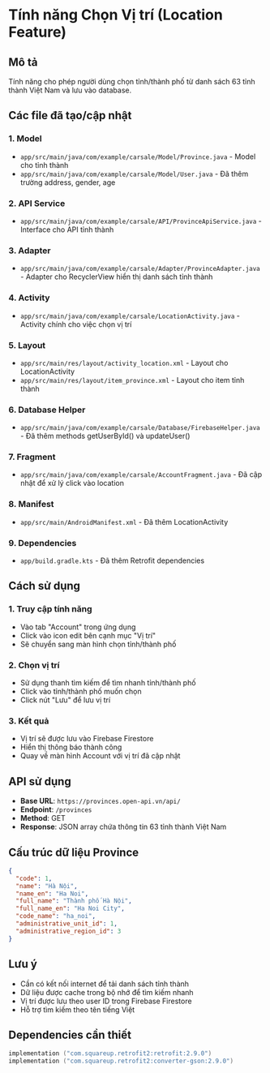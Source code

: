 # Tính năng Chọn Vị trí (Location Feature)

## Mô tả
Tính năng cho phép người dùng chọn tỉnh/thành phố từ danh sách 63 tỉnh thành Việt Nam và lưu vào database.

## Các file đã tạo/cập nhật

### 1. Model
- `app/src/main/java/com/example/carsale/Model/Province.java` - Model cho tỉnh thành
- `app/src/main/java/com/example/carsale/Model/User.java` - Đã thêm trường address, gender, age

### 2. API Service
- `app/src/main/java/com/example/carsale/API/ProvinceApiService.java` - Interface cho API tỉnh thành

### 3. Adapter
- `app/src/main/java/com/example/carsale/Adapter/ProvinceAdapter.java` - Adapter cho RecyclerView hiển thị danh sách tỉnh thành

### 4. Activity
- `app/src/main/java/com/example/carsale/LocationActivity.java` - Activity chính cho việc chọn vị trí

### 5. Layout
- `app/src/main/res/layout/activity_location.xml` - Layout cho LocationActivity
- `app/src/main/res/layout/item_province.xml` - Layout cho item tỉnh thành

### 6. Database Helper
- `app/src/main/java/com/example/carsale/Database/FirebaseHelper.java` - Đã thêm methods getUserById() và updateUser()

### 7. Fragment
- `app/src/main/java/com/example/carsale/AccountFragment.java` - Đã cập nhật để xử lý click vào location

### 8. Manifest
- `app/src/main/AndroidManifest.xml` - Đã thêm LocationActivity

### 9. Dependencies
- `app/build.gradle.kts` - Đã thêm Retrofit dependencies

## Cách sử dụng

### 1. Truy cập tính năng
- Vào tab "Account" trong ứng dụng
- Click vào icon edit bên cạnh mục "Vị trí"
- Sẽ chuyển sang màn hình chọn tỉnh/thành phố

### 2. Chọn vị trí
- Sử dụng thanh tìm kiếm để tìm nhanh tỉnh/thành phố
- Click vào tỉnh/thành phố muốn chọn
- Click nút "Lưu" để lưu vị trí

### 3. Kết quả
- Vị trí sẽ được lưu vào Firebase Firestore
- Hiển thị thông báo thành công
- Quay về màn hình Account với vị trí đã cập nhật

## API sử dụng
- **Base URL**: `https://provinces.open-api.vn/api/`
- **Endpoint**: `/provinces`
- **Method**: GET
- **Response**: JSON array chứa thông tin 63 tỉnh thành Việt Nam

## Cấu trúc dữ liệu Province
```json
{
  "code": 1,
  "name": "Hà Nội",
  "name_en": "Ha Noi",
  "full_name": "Thành phố Hà Nội",
  "full_name_en": "Ha Noi City",
  "code_name": "ha_noi",
  "administrative_unit_id": 1,
  "administrative_region_id": 3
}
```

## Lưu ý
- Cần có kết nối internet để tải danh sách tỉnh thành
- Dữ liệu được cache trong bộ nhớ để tìm kiếm nhanh
- Vị trí được lưu theo user ID trong Firebase Firestore
- Hỗ trợ tìm kiếm theo tên tiếng Việt

## Dependencies cần thiết
```kotlin
implementation ("com.squareup.retrofit2:retrofit:2.9.0")
implementation ("com.squareup.retrofit2:converter-gson:2.9.0")
``` 